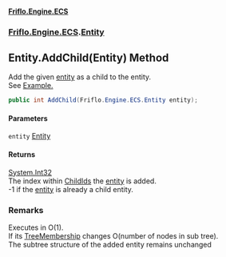 #### [Friflo.Engine.ECS](index.md 'index')
### [Friflo.Engine.ECS](Friflo.Engine.ECS.md 'Friflo.Engine.ECS').[Entity](Entity.md 'Friflo.Engine.ECS.Entity')

## Entity.AddChild(Entity) Method

Add the given [entity](Entity.AddChild(Entity).md#Friflo.Engine.ECS.Entity.AddChild(Friflo.Engine.ECS.Entity).entity 'Friflo.Engine.ECS.Entity.AddChild(Friflo.Engine.ECS.Entity).entity') as a child to the entity.<br/>
See <a href="https://github.com/friflo/Friflo.Json.Fliox/wiki/Examples-~-General#child-entities">Example.</a>

```csharp
public int AddChild(Friflo.Engine.ECS.Entity entity);
```
#### Parameters

<a name='Friflo.Engine.ECS.Entity.AddChild(Friflo.Engine.ECS.Entity).entity'></a>

`entity` [Entity](Entity.md 'Friflo.Engine.ECS.Entity')

#### Returns
[System.Int32](https://docs.microsoft.com/en-us/dotnet/api/System.Int32 'System.Int32')  
The index within [ChildIds](Entity.ChildIds.md 'Friflo.Engine.ECS.Entity.ChildIds') the [entity](Entity.AddChild(Entity).md#Friflo.Engine.ECS.Entity.AddChild(Friflo.Engine.ECS.Entity).entity 'Friflo.Engine.ECS.Entity.AddChild(Friflo.Engine.ECS.Entity).entity') is added.<br/>
-1 if the [entity](Entity.AddChild(Entity).md#Friflo.Engine.ECS.Entity.AddChild(Friflo.Engine.ECS.Entity).entity 'Friflo.Engine.ECS.Entity.AddChild(Friflo.Engine.ECS.Entity).entity') is already a child entity.

### Remarks
Executes in O(1).<br/>If its [TreeMembership](Entity.TreeMembership.md 'Friflo.Engine.ECS.Entity.TreeMembership') changes O(number of nodes in sub tree).<br/>
The subtree structure of the added entity remains unchanged<br/>